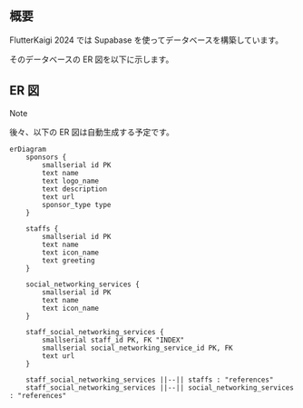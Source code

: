 ## 概要

FlutterKaigi 2024 では Supabase を使ってデータベースを構築しています。

そのデータベースの ER 図を以下に示します。

## ER 図

> [!NOTE]  
> 後々、以下の ER 図は自動生成する予定です。

```mermaid
erDiagram
    sponsors {
        smallserial id PK
        text name
        text logo_name
        text description
        text url
        sponsor_type type
    }

    staffs {
        smallserial id PK
        text name
        text icon_name
        text greeting
    }

    social_networking_services {
        smallserial id PK
        text name
        text icon_name
    }

    staff_social_networking_services {
        smallserial staff_id PK, FK "INDEX"
        smallserial social_networking_service_id PK, FK
        text url
    }

    staff_social_networking_services ||--|| staffs : "references"
    staff_social_networking_services ||--|| social_networking_services : "references"

```
